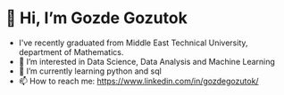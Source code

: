 # 👋 Hi, I’m Gozde Gozutok
- I've recently graduated from Middle East Technical University, department of Mathematics. 
- 👀 I’m interested in Data Science, Data Analysis and Machine Learning
- 🌱 I’m currently learning python and sql
- 📫 How to reach me: https://www.linkedin.com/in/gozdegozutok/

<!---
Gozde13/Gozde13 is a ✨ special ✨ repository because its `README.md` (this file) appears on your GitHub profile.
You can click the Preview link to take a look at your changes.
--->
